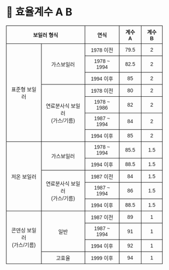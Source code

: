 # 🔹 효율계수 A B

<!DOCTYPE html>
<html lang="ko">
<head>
  <meta charset="UTF-8">
  <title>보일러 계수표</title>
  <style>
    table {
      border-collapse: collapse;
      width: 85%;
      font-family: "Malgun Gothic", sans-serif;
      font-size: 14px;
      text-align: center;
    }
    th, td {
      border: 1px solid black;
      padding: 6px 10px;
      vertical-align: middle;
    }
  </style>
</head>
<body>

<table>
  <tr>
    <th colspan="2">보일러 형식</th>
    <th>연식</th>
    <th>계수 A</th>
    <th>계수 B</th>
  </tr>
  <tr>
   <td rowspan="7">표준형 보일러</td>
    <td rowspan="3">가스보일러</td>
    <td>1978 이전</td>
    <td>79.5</td>
    <td>2</td>
  </tr>
  <tr>
    <td>1978 ~ 1994</td>
    <td>82.5</td>
    <td>2</td>
  </tr>
  <tr>
    <td>1994 이후</td>
    <td>85</td>
    <td>2</td>
  </tr>
  <tr>
    <td rowspan="4">연료분사식 보일러<br>(가스/기름)</td>
    <td>1978 이전</td>
    <td>80</td>
    <td>2</td>
  </tr>
  <tr>
    <td>1978 ~ 1986</td>
    <td>82</td>
    <td>2</td>
  </tr>
  <tr>
    <td>1987 ~ 1994</td>
    <td>84</td>
    <td>2</td>
  </tr>
  <tr>
    <td>1994 이후</td>
    <td>85</td>
    <td>2</td>
  </tr>
  <tr>
  <td rowspan="5">저온 보일러</td>
    <td rowspan="2">가스보일러</td>
    <td>1978 ~ 1994</td>
    <td>85.5</td>
    <td>1.5</td>
  </tr>
  <tr>
    <td>1994 이후</td>
    <td>88.5</td>
    <td>1.5</td>
  </tr>
  <tr>
    <td rowspan="3">연료분사식 보일러<br>(가스/기름)</td>
    <td>1987 이전</td>
    <td>84</td>
    <td>1.5</td>
  </tr>
  <tr>
    <td>1987 ~ 1994</td>
    <td>86</td>
    <td>1.5</td>
  </tr>
  <tr>
    <td>1994 이후</td>
    <td>88.5</td>
    <td>1.5</td>
  </tr>
  <tr>
    <td rowspan="4">콘덴싱 보일러<br>(가스/기름)</td>
    <td rowspan="3">일반</td>
    <td>1987 이전</td>
    <td>89</td>
    <td>1</td>
  </tr>
  <tr>
    <td>1987 ~ 1994</td>
    <td>91</td>
    <td>1</td>
  </tr>
  <tr>
    <td>1994 이후</td>
    <td>92</td>
    <td>1</td>
  </tr>
  <tr>
    <td>고효율</td>
    <td>1999 이후</td>
    <td>94</td>
    <td>1</td>
  </tr>
</table>

</body>
</html>
